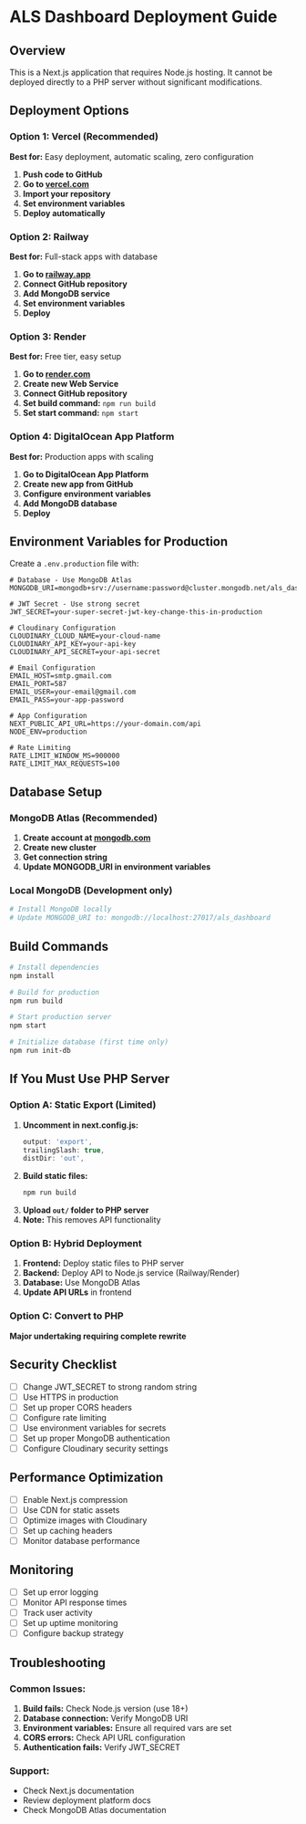 # ALS Dashboard Deployment Guide

## Overview
This is a Next.js application that requires Node.js hosting. It cannot be deployed directly to a PHP server without significant modifications.

## Deployment Options

### Option 1: Vercel (Recommended)
**Best for:** Easy deployment, automatic scaling, zero configuration

1. **Push code to GitHub**
2. **Go to [vercel.com](https://vercel.com)**
3. **Import your repository**
4. **Set environment variables**
5. **Deploy automatically**

### Option 2: Railway
**Best for:** Full-stack apps with database

1. **Go to [railway.app](https://railway.app)**
2. **Connect GitHub repository**
3. **Add MongoDB service**
4. **Set environment variables**
5. **Deploy**

### Option 3: Render
**Best for:** Free tier, easy setup

1. **Go to [render.com](https://render.com)**
2. **Create new Web Service**
3. **Connect GitHub repository**
4. **Set build command:** `npm run build`
5. **Set start command:** `npm start`

### Option 4: DigitalOcean App Platform
**Best for:** Production apps with scaling

1. **Go to DigitalOcean App Platform**
2. **Create new app from GitHub**
3. **Configure environment variables**
4. **Add MongoDB database**
5. **Deploy**

## Environment Variables for Production

Create a `.env.production` file with:

```env
# Database - Use MongoDB Atlas
MONGODB_URI=mongodb+srv://username:password@cluster.mongodb.net/als_dashboard

# JWT Secret - Use strong secret
JWT_SECRET=your-super-secret-jwt-key-change-this-in-production

# Cloudinary Configuration
CLOUDINARY_CLOUD_NAME=your-cloud-name
CLOUDINARY_API_KEY=your-api-key
CLOUDINARY_API_SECRET=your-api-secret

# Email Configuration
EMAIL_HOST=smtp.gmail.com
EMAIL_PORT=587
EMAIL_USER=your-email@gmail.com
EMAIL_PASS=your-app-password

# App Configuration
NEXT_PUBLIC_API_URL=https://your-domain.com/api
NODE_ENV=production

# Rate Limiting
RATE_LIMIT_WINDOW_MS=900000
RATE_LIMIT_MAX_REQUESTS=100
```

## Database Setup

### MongoDB Atlas (Recommended)
1. **Create account at [mongodb.com](https://mongodb.com)**
2. **Create new cluster**
3. **Get connection string**
4. **Update MONGODB_URI in environment variables**

### Local MongoDB (Development only)
```bash
# Install MongoDB locally
# Update MONGODB_URI to: mongodb://localhost:27017/als_dashboard
```

## Build Commands

```bash
# Install dependencies
npm install

# Build for production
npm run build

# Start production server
npm start

# Initialize database (first time only)
npm run init-db
```

## If You Must Use PHP Server

### Option A: Static Export (Limited)
1. **Uncomment in next.config.js:**
   ```js
   output: 'export',
   trailingSlash: true,
   distDir: 'out',
   ```
2. **Build static files:**
   ```bash
   npm run build
   ```
3. **Upload `out/` folder to PHP server**
4. **Note:** This removes API functionality

### Option B: Hybrid Deployment
1. **Frontend:** Deploy static files to PHP server
2. **Backend:** Deploy API to Node.js service (Railway/Render)
3. **Database:** Use MongoDB Atlas
4. **Update API URLs** in frontend

### Option C: Convert to PHP
**Major undertaking requiring complete rewrite**

## Security Checklist

- [ ] Change JWT_SECRET to strong random string
- [ ] Use HTTPS in production
- [ ] Set up proper CORS headers
- [ ] Configure rate limiting
- [ ] Use environment variables for secrets
- [ ] Set up proper MongoDB authentication
- [ ] Configure Cloudinary security settings

## Performance Optimization

- [ ] Enable Next.js compression
- [ ] Use CDN for static assets
- [ ] Optimize images with Cloudinary
- [ ] Set up caching headers
- [ ] Monitor database performance

## Monitoring

- [ ] Set up error logging
- [ ] Monitor API response times
- [ ] Track user activity
- [ ] Set up uptime monitoring
- [ ] Configure backup strategy

## Troubleshooting

### Common Issues:
1. **Build fails:** Check Node.js version (use 18+)
2. **Database connection:** Verify MongoDB URI
3. **Environment variables:** Ensure all required vars are set
4. **CORS errors:** Check API URL configuration
5. **Authentication fails:** Verify JWT_SECRET

### Support:
- Check Next.js documentation
- Review deployment platform docs
- Check MongoDB Atlas documentation 